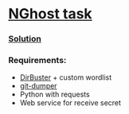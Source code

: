 # [NGhost task](https://student.ctf.su/nghost)

### [Solution](SOLUTION.md)

### Requirements:
 * [DirBuster](https://github.com/KajanM/DirBuster) + custom wordlist
 * [git-dumper](https://github.com/arthaud/git-dumper)
 * Python with requests
 * Web service for receive secret